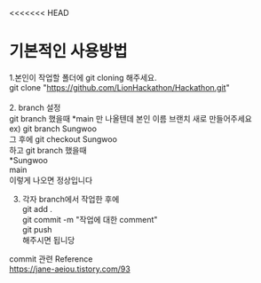 <<<<<<< HEAD
# 기본적인 사용방법

1.본인이 작업할 폴더에 git cloning 해주세요. <br>
git clone "https://github.com/LionHackathon/Hackathon.git" <br> <br>
2. branch 설정 <br>
git branch 했을때 *main 만 나올텐데 본인 이름 브랜치 새로 만들어주세요 <br>
ex) git branch Sungwoo <br>
그 후에 git checkout Sungwoo <br>
하고 git branch 했을때 <br>
*Sungwoo <br>
main <br>
이렇게 나오면 정상입니다<br>

3. 각자 branch에서 작업한 후에 <br>
git add . <br>
git commit -m "작업에 대한 comment" <br>
git push <br>
해주시면 됩니당 <br>

commit 관련 Reference <br>
https://jane-aeiou.tistory.com/93


